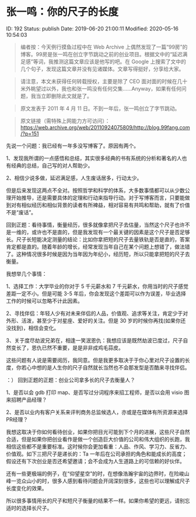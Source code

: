 # 张一鸣：你的尺子的长度


ID: 192
Status: publish
Date: 2019-06-20 21:00:11
Modified: 2020-05-16 10:54:03


> 编者按：今天例行摸鱼过程中在 Web Archive 上偶然发现了一篇“99房”的博客。99房是张一鸣在创立字节跳动之前的创业项目。根据文中的“延迟满足感”等词，我推测这篇文章应该是他写的吧。在 Google 上搜索了文中的几个句子，发现这篇文章并没有见诸媒体。文章写得挺好，分享给大家。

> 请注意，本文未获得任何转载授权，主要是除了 CEO 面对面的时候在几十米外眺望过以外，我也和张一鸣没有任何交集……Anyway，如果有任何问题，我当立即删除此文就是了。

> 原文发表于 2011 年 4 月 11 日。不到一年后，张一鸣创立了字节跳动。

> 原文链接（需特殊上网能力方可访问）：https://web.archive.org/web/20110924075809/http://blog.99fang.com/?p=151

先说一个问题：我已经有一年多没写博客了。原因有两个。

1、发现我所谓的一点感悟和总结，其实很多经典的书有系统的分析和著名的人也有经典的总结，自己写的对人帮助少。

2、相信少说多做，延迟满足感，人生废话居多，行动太少。

但是后来发现这两点不全对。按照哲学和科学的体系，大多数事情都可以从少数公理开始推导，还是需要具体的定理和行动来指导行动。对于写博客而言，只要能做到对有相似经历和相似背景的读者有所裨益，相对容易有共鸣和帮助，就有了价值不是“废话”。

回到正题：看待事情，衡量经历，很多就像拿把尺子去估量，当然这个尺子也许不是一维的，或许也不是直的，但是我发现有一个最关键的因素是这个尺子是否足够长。尺子长短能决定测量的结论：比如你拿把短的尺子去量铁轨是否是直的，答案肯定都是直的。随着年龄的增长，经常发现当年自己在某个问题上想错了，做法错了。这种情况很多时候是因为当年因为年纪小，经历短，所以只能拿把短的尺子去衡量。

我想举几个事情：

1、选择工作：大学毕业的你对于 5 千元薪水和 7 千元薪水，你用当时的尺子感觉差距一定不小。但是可能 3-5 年后，你会发现这个差距可以作为误差，毕业选择工作的时候可以忽略不计此因素。

2、寻找伴侣：年轻人少有对未来伴侣的人品，价值观、追求等关注，肯定少于对外形、活泼，甚至少于对星座、爱好的关注。但是 30 岁的时候你再找(如果你还没找到)，相信会变化。

3、关于度尽劫波兄弟在，相逢一笑泯恩仇：我想应该是既然劫波已度过，尺子自然变长了，恩仇已然不重要，是是非非成鸡毛蒜皮。

这些问题有人说是需要阅历，我同意。但是我更多取决于于你心里对尺子设置的长度，你若心中想的是人生你的尺子自然就长当然也不会那发型是否酷来寻找伴侣。

：）  回到正题的正题：创业公司拿多长的尺子去衡量人？

1、是否以会 gdb 打印 map、是否写过分词程序来招工程师，是否以会用 visio 图来招聘产品经理？

2、是否以业内有客户关系来评判商务总监候选人，亦或是在媒体有所资源来选择PR经理？

我想这取决于你如何看待创业，如果你把目光可能到下个月的进展，这些尺子自然合适，但是如果你把创业看作是做一个创造巨大价值的公司和伟大组织的长跑，我相信这些都不是重要标准。这时候你会更加看重：人品、作风、学习力、反省力、价值观。如下三把尺子是递长的：Ta 一年后在公司承担的角色和能成长的高度；假设还有下次创业是否还希望邀请；会不会成为人生道路上的可信赖的好伙伴。

还有一些更极端的例子，在“仰望星空”的时，在想像浩瀚宇宙的边界时，在险峻山峰一览众山小的时，很多人感到看待问题会开阔深刻很多，这些也可以理解成尺子长度变化的效果。

所以很多事情用长的尺子和短尺子衡量的结果不一样。如果你希望的更远，请别忘适时的选择长尺子。